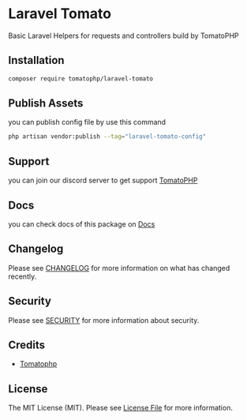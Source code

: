 # Laravel Tomato

Basic Laravel Helpers for requests and controllers build by TomatoPHP

## Installation

```bash
composer require tomatophp/laravel-tomato
```

## Publish Assets

you can publish config file by use this command

```bash
php artisan vendor:publish --tag="laravel-tomato-config"
```

## Support

you can join our discord server to get support [TomatoPHP](https://discord.gg/Xqmt35Uh)

## Docs

you can check docs of this package on [Docs](https://docs.tomatophp.com/plugins/laravel-package-generator)

## Changelog

Please see [CHANGELOG](CHANGELOG.md) for more information on what has changed recently.

## Security

Please see [SECURITY](SECURITY.md) for more information about security.

## Credits

- [Tomatophp](mailto:info@3x1.io)

## License

The MIT License (MIT). Please see [License File](LICENSE.md) for more information.
